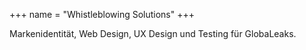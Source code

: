 +++
name = "Whistleblowing Solutions"
+++

Markenidentität, Web Design, UX Design und Testing für GlobaLeaks.